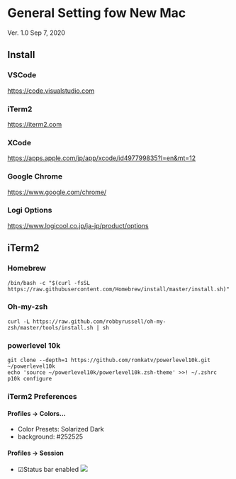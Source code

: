 # General Setting fow New Mac
Ver. 1.0 Sep 7, 2020

## Install
### VSCode
https://code.visualstudio.com
### iTerm2
https://iterm2.com
### XCode
https://apps.apple.com/jp/app/xcode/id497799835?l=en&mt=12
### Google Chrome
https://www.google.com/chrome/
### Logi Options
https://www.logicool.co.jp/ja-jp/product/options

## iTerm2
### Homebrew
```
/bin/bash -c "$(curl -fsSL https://raw.githubusercontent.com/Homebrew/install/master/install.sh)"
```
### Oh-my-zsh
```
curl -L https://raw.github.com/robbyrussell/oh-my-zsh/master/tools/install.sh | sh
```
### powerlevel 10k
```
git clone --depth=1 https://github.com/romkatv/powerlevel10k.git ~/powerlevel10k
echo 'source ~/powerlevel10k/powerlevel10k.zsh-theme' >>! ~/.zshrc
p10k configure
```
### iTerm2 Preferences
#### Profiles -> Colors...
- Color Presets: Solarized Dark
- background: #252525
#### Profiles -> Session
- ☑Status bar enabled
![](https://i.ibb.co/NykKs02/status-Bar.png)
